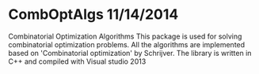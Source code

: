 CombOptAlgs
11/14/2014 
===========

Combinatorial Optimization Algorithms
This package is used for solving combinatorial optimization problems. 
All the algorithms are implemented based on 'Combinatorial optimization' by Schrijver.
The library is written in C++ and compiled with Visual studio 2013

